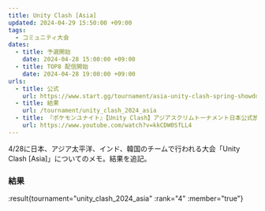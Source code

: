 ```yaml
---
title: Unity Clash [Asia]
updated: 2024-04-29 15:50:00 +09:00
tags:
  - コミュニティ大会
dates:
  - title: 予選開始
    date: 2024-04-28 15:00:00 +09:00
  - title: TOP8 配信開始
    date: 2024-04-28 19:00:00 +09:00
urls:
  - title: 公式
    url: https://www.start.gg/tournament/asia-unity-clash-spring-showdown-x-ingage/details
  - title: 結果
    url: /tournament/unity_clash_2024_asia
  - title: 『ポケモンユナイト』【Unity Clash】アジアスクリムトーナメント日本公式放送 
    url: https://www.youtube.com/watch?v=kkCDW0SfLL4
---
```


4/28に日本、アジア太平洋、インド、韓国のチームで行われる大会「Unity Clash \[Asia\]」についてのメモ。結果を追記。

<!-- more -->

### 結果

:result{tournament="unity_clash_2024_asia" :rank="4" :member="true"}